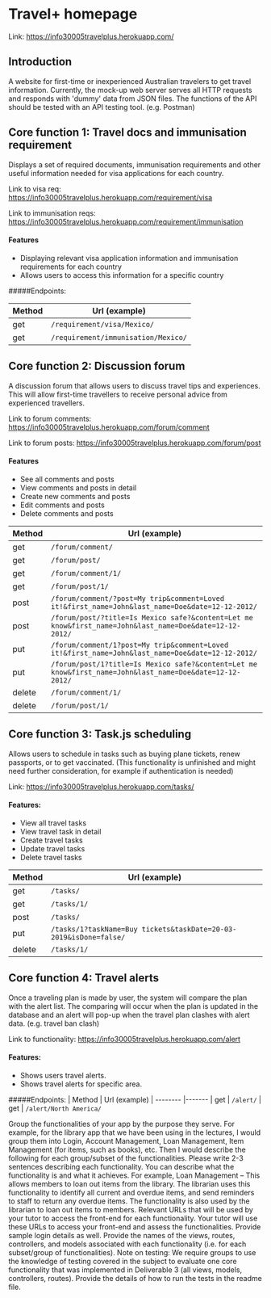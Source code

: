 # Travel+ homepage
Link: https://info30005travelplus.herokuapp.com/

## Introduction
A website for first-time or inexperienced Australian travelers to get travel information.
Currently, the mock-up web server serves all HTTP requests and responds with 'dummy' data from JSON files.
The functions of the API should be tested with an API testing tool. (e.g. Postman)

## Core function 1: Travel docs and immunisation requirement
Displays a set of required documents, immunisation requirements and other useful information needed for visa applications for each country.

Link to visa req: https://info30005travelplus.herokuapp.com/requirement/visa

Link to immunisation reqs: https://info30005travelplus.herokuapp.com/requirement/immunisation

#### Features
- Displaying relevant visa application information and immunisation requirements for each country 
- Allows users to access this information for a specific country

#####Endpoints:

| Method   | Url (example)
| -------- |-------
| get      | ```/requirement/visa/Mexico/```
| get      | ```/requirement/immunisation/Mexico/```

## Core function 2: Discussion forum
A discussion forum that allows users to discuss travel tips and experiences. This will allow first-time travellers to receive personal advice from experienced travellers.
 
Link to forum comments: https://info30005travelplus.herokuapp.com/forum/comment
 
Link to forum posts: https://info30005travelplus.herokuapp.com/forum/post

#### Features
- See all comments and posts
- View comments and posts in detail
- Create new comments and posts
- Edit comments and posts
- Delete comments and posts

| Method   | Url (example)
| -------- |-------
| get      | ```/forum/comment/```
| get      | ```/forum/post/```
| get      | ```/forum/comment/1/```
| get      | ```/forum/post/1/```
| post     | ```/forum/comment/?post=My trip&comment=Loved it!&first_name=John&last_name=Doe&date=12-12-2012/```
| post     | ```/forum/post/?title=Is Mexico safe?&content=Let me know&first_name=John&last_name=Doe&date=12-12-2012/```
| put      | ```/forum/comment/1?post=My trip&comment=Loved it!&first_name=John&last_name=Doe&date=12-12-2012/```
| put      | ```/forum/post/1?title=Is Mexico safe?&content=Let me know&first_name=John&last_name=Doe&date=12-12-2012/```
| delete   | ```/forum/comment/1/```
| delete   | ```/forum/post/1/```

## Core function 3: Task.js scheduling
Allows users to schedule in tasks such as buying plane tickets, renew passports, or to get vaccinated.
(This functionality is unfinished and might need further consideration, for example if authentication is needed)

Link: https://info30005travelplus.herokuapp.com/tasks/

#### Features:
- View all travel tasks
- View travel task in detail
- Create travel tasks
- Update travel tasks
- Delete travel tasks

| Method   | Url (example)
| -------- |-------
| get      | ```/tasks/```
| get      | ```/tasks/1/```
| post     | ```/tasks/```
| put      | ```/tasks/1?taskName=Buy tickets&taskDate=20-03-2019&isDone=false/```
| delete   | ```/tasks/1/```

## Core function 4: Travel alerts
Once a traveling plan is made by user, the system will compare the plan with the alert list.
The comparing will occur when the plan is updated in the database and an alert will pop-up when the travel plan clashes with alert data. (e.g. travel ban clash)

Link to functionality: https://info30005travelplus.herokuapp.com/alert

#### Features:
- Shows users travel alerts.
- Shows travel alerts for specific area.

#####Endpoints:
| Method   | Url (example)
| -------- |-------
| get      | ```/alert/```
| get      | ```/alert/North America/```



Group the functionalities of your app by the purpose they serve. For example, for the library app that we have been using in the lectures, I would group them into Login, Account Management, Loan Management, Item Management (for items, such as books), etc. Then I would describe the following for each group/subset of the functionalities.
Please write 2-3 sentences describing each functionality. You can describe what the functionality is and what it achieves. For example, Loan Management – This allows members to loan out items from the library. The librarian uses this functionality to identify all current and overdue items, and send reminders to staff to return any overdue items. The functionality is also used by the librarian to loan out items to members.
Relevant URLs that will be used by your tutor to access the front-end for each functionality. Your tutor will use these URLs to access your front-end and assess the functionalities. Provide sample login details as well.
Provide the names of the views, routes, controllers, and models associated with each functionality (i.e. for each subset/group of functionalities).
Note on testing: We require groups to use the knowledge of testing covered in the subject to evaluate one core functionality that was implemented in Deliverable 3 (all views, models, controllers, routes). Provide the details of how to run the tests in the readme file.